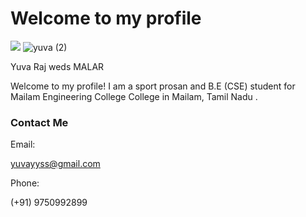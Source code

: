 

# Welcome to my profile

![](profile:)
![yuva (2)](https://github.com/user-attachments/assets/80bb128b-7985-42f4-bcce-713c600fa5db)

Yuva Raj weds MALAR

Welcome to my profile! 
I am a sport prosan and B.E (CSE) student for Mailam Engineering College College in Mailam, Tamil Nadu .


### Contact Me

Email:

yuvayyss@gmail.com

Phone:

(+91) 9750992899

